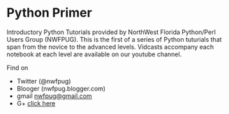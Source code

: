 # Python Primer
Introductory Python Tutorials provided by NorthWest Florida Python/Perl  Users Group (NWFPUG). This is the first of a series of Python tuturials that span from the novice to the advanced levels. Vidcasts accompany each notebook at each level are available on our youtube channel. 

Find on 
- Twitter (@nwfpug)
- Blooger (nwfpug.blogger.com)
- gmail <nwfpug@gmail.com>
- G+ [click here](https://plus.google.com/u/0/111818910909600186075)
